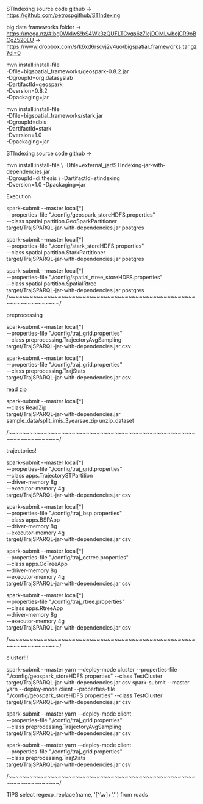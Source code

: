 STIndexing source code github -> https://github.com/petrospgithub/STIndexing

big data frameworks folder -> https://mega.nz/#!bg0WkIwS!bS4Wk3zQUFLTCvqs6z7lcjDOMLwbcjCR9oBCgZ520EU
                           -> https://www.dropbox.com/s/k6xd6rscvj2v4uo/bigspatial_frameworks.tar.gz?dl=0
                           
mvn install:install-file \
-Dfile=bigspatial_frameworks/geospark-0.8.2.jar \
-DgroupId=org.datasyslab \
-DartifactId=geospark \
-Dversion=0.8.2 \
-Dpackaging=jar

mvn install:install-file \
-Dfile=bigspatial_frameworks/stark.jar \
-DgroupId=dbis \
-DartifactId=stark \
-Dversion=1.0 \
-Dpackaging=jar

STIndexing source code github ->

mvn install:install-file \ 
-Dfile=external_jar/STIndexing-jar-with-dependencies.jar \
-DgroupId=di.thesis \ 
-DartifactId=stindexing \
-Dversion=1.0 -Dpackaging=jar

Execution

spark-submit --master local[*] \
--properties-file "./config/geospark_storeHDFS.properties" \
--class spatial.partition.GeoSparkPartitioner \
 target/TrajSPARQL-jar-with-dependencies.jar postgres
 
spark-submit --master local[*] \
--properties-file "./config/stark_storeHDFS.properties" \
--class spatial.partition.StarkPartitioner \
 target/TrajSPARQL-jar-with-dependencies.jar postgres


spark-submit --master local[*] \
--properties-file "./config/spatial_rtree_storeHDFS.properties" \
--class spatial.partition.SpatialRtree \
 target/TrajSPARQL-jar-with-dependencies.jar postgres
/~~~~~~~~~~~~~~~~~~~~~~~~~~~~~~~~~~~~~~~~~~~~~~~~~~~~~~~~~~~~~~~~~~~~/

preprocessing

spark-submit --master local[*] \
--properties-file "./config/traj_grid.properties" \
--class preprocessing.TrajectoryAvgSampling \
 target/TrajSPARQL-jar-with-dependencies.jar csv
 
 spark-submit --master local[*] \
 --properties-file "./config/traj_grid.properties" \
 --class preprocessing.TrajStats \
  target/TrajSPARQL-jar-with-dependencies.jar csv

read zip

 spark-submit --master local[*] \
 --class ReadZip \
  target/TrajSPARQL-jar-with-dependencies.jar sample_data/split_imis_3yearsae.zip unzip_dataset

/~~~~~~~~~~~~~~~~~~~~~~~~~~~~~~~~~~~~~~~~~~~~~~~~~~~~~~~~~~~~~~~~~~~~/

trajectories!

spark-submit --master local[*] \
 --properties-file "./config/traj_grid.properties" \
 --class apps.TrajectorySTPartition \
 --driver-memory 8g \
 --executor-memory 4g \
 target/TrajSPARQL-jar-with-dependencies.jar csv
 
 spark-submit --master local[*] \
 --properties-file "./config/traj_bsp.properties" \
 --class apps.BSPApp \
 --driver-memory 8g \
 --executor-memory 4g \
 target/TrajSPARQL-jar-with-dependencies.jar csv
  
spark-submit --master local[*] \
 --properties-file "./config/traj_octree.properties" \
 --class apps.OcTreeApp \
 --driver-memory 8g \
 --executor-memory 4g \
 target/TrajSPARQL-jar-with-dependencies.jar csv
    
spark-submit --master local[*] \
 --properties-file "./config/traj_rtree.properties" \
 --class apps.RtreeApp \
 --driver-memory 8g \
 --executor-memory 4g \
 target/TrajSPARQL-jar-with-dependencies.jar csv
 
 
 
 /~~~~~~~~~~~~~~~~~~~~~~~~~~~~~~~~~~~~~~~~~~~~~~~~~~~~~~~~~~~~~~~~~~~~/
 
cluster!!!

spark-submit --master yarn --deploy-mode cluster --properties-file "./config/geospark_storeHDFS.properties" --class TestCluster target/TrajSPARQL-jar-with-dependencies.jar csv
spark-submit --master yarn --deploy-mode client --properties-file "./config/geospark_storeHDFS.properties" --class TestCluster target/TrajSPARQL-jar-with-dependencies.jar csv


spark-submit --master yarn --deploy-mode client \
--properties-file "./config/traj_grid.properties" \
--class preprocessing.TrajectoryAvgSampling \
target/TrajSPARQL-jar-with-dependencies.jar csv

spark-submit --master yarn --deploy-mode client \
--properties-file "./config/traj_grid.properties" \
--class preprocessing.TrajStats \
target/TrajSPARQL-jar-with-dependencies.jar csv

/~~~~~~~~~~~~~~~~~~~~~~~~~~~~~~~~~~~~~~~~~~~~~~~~~~~~~~~~~~~~~~~~~~~~/

TIPS
select regexp_replace(name, '[^\w]+','')
from roads